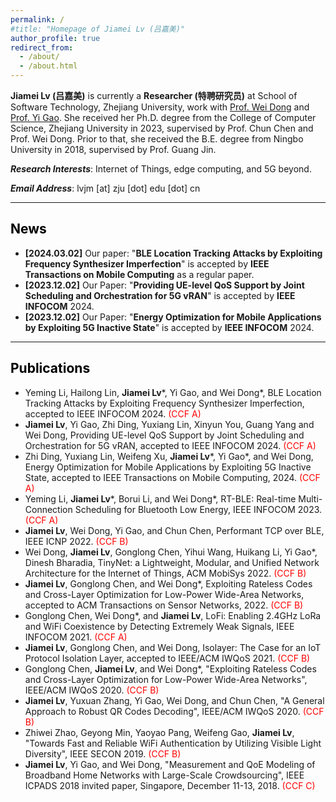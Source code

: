 ```yaml
---
permalink: /
#title: "Homepage of Jiamei Lv (吕嘉美)"
author_profile: true
redirect_from: 
  - /about/
  - /about.html
---
```


**Jiamei Lv (吕嘉美)** is currently a **Researcher (特聘研究员)** at School of Software Technology, Zhejiang University, work with [Prof. Wei Dong](https://dongw.emnets.cn/) and [Prof. Yi Gao](https://person.zju.edu.cn/gaoyi). She received her Ph.D. degree from the College of Computer Science, Zhejiang University in 2023, supervised by Prof. Chun Chen and Prof. Wei Dong. Prior to that, she received the B.E. degree from Ningbo University in 2018, supervised by Prof. Guang Jin.

***Research Interests***: Internet of Things, edge computing, and 5G beyond. 

***Email Address***: lvjm [at] zju [dot] edu [dot] cn 

---

## <font color=black>News</font>

- **[2024.03.02]** Our paper: "**BLE Location Tracking Attacks by Exploiting Frequency Synthesizer Imperfection**" is accepted by **IEEE Transactions on Mobile Computing** as a regular paper.
- **[2023.12.02]** Our Paper: "**Providing UE-level QoS Support by Joint Scheduling and Orchestration for 5G vRAN**" is accepted by **IEEE INFOCOM** 2024.
- **[2023.12.02]** Our Paper: "**Energy Optimization for Mobile Applications by Exploiting 5G Inactive State**" is accepted by **IEEE INFOCOM** 2024.

---
## <font color=black>Publications</font>

- Yeming Li, Hailong Lin, **Jiamei Lv***, Yi Gao, and Wei Dong*, BLE Location Tracking Attacks by Exploiting Frequency Synthesizer Imperfection, accepted to IEEE INFOCOM 2024. <font color=red>(CCF A)</font>
- **Jiamei Lv**, Yi Gao, Zhi Ding, Yuxiang Lin, Xinyun You, Guang Yang and Wei Dong, Providing UE-level QoS Support by Joint Scheduling and Orchestration for 5G vRAN, accepted to IEEE INFOCOM 2024. <font color=red>(CCF A)</font>
- Zhi Ding, Yuxiang Lin, Weifeng Xu, **Jiamei Lv***, Yi Gao*, and Wei Dong, Energy Optimization for Mobile Applications by Exploiting 5G Inactive State, accepted to IEEE Transactions on Mobile Computing, 2024. <font color=red>(CCF A)</font>
- Yeming Li, **Jiamei Lv***, Borui Li, and Wei Dong*, RT-BLE: Real-time Multi-Connection Scheduling for Bluetooth Low Energy, IEEE INFOCOM 2023. <font color=red>(CCF A)</font>
- **Jiamei Lv**, Wei Dong, Yi Gao, and Chun Chen, Performant TCP over BLE, IEEE ICNP 2022. <font color=red>(CCF B)</font>
- Wei Dong, **Jiamei Lv**, Gonglong Chen, Yihui Wang, Huikang Li, Yi Gao*, Dinesh Bharadia, TinyNet: a Lightweight, Modular, and Unified Network Architecture for the Internet of Things, ACM MobiSys 2022. <font color=red>(CCF B)</font>
- **Jiamei Lv**, Gonglong Chen, and Wei Dong*, Exploiting Rateless Codes and Cross-Layer Optimization for Low-Power Wide-Area Networks, accepted to ACM Transactions on Sensor Networks, 2022. <font color=red>(CCF B)</font>
- Gonglong Chen, Wei Dong*, and **Jiamei Lv**, LoFi: Enabling 2.4GHz LoRa and WiFi Coexistence by Detecting Extremely Weak Signals, IEEE INFOCOM 2021. <font color=red>(CCF A)</font>
- **Jiamei Lv**, Gonglong Chen, and Wei Dong, Isolayer: The Case for an IoT Protocol Isolation Layer, accepted to IEEE/ACM IWQoS 2021. <font color=red>(CCF B)</font>
- Gonglong Chen, **Jiamei Lv**, and Wei Dong*, "Exploiting Rateless Codes and Cross-Layer Optimization for Low-Power Wide-Area Networks", IEEE/ACM IWQoS 2020. <font color=red>(CCF B)</font>
- **Jiamei Lv**, Yuxuan Zhang, Yi Gao, Wei Dong, and Chun Chen, "A General Approach to Robust QR Codes Decoding", IEEE/ACM IWQoS 2020. <font color=red>(CCF B)</font>
- Zhiwei Zhao, Geyong Min, Yaoyao Pang, Weifeng Gao, **Jiamei Lv**, "Towards Fast and Reliable WiFi Authentication by Utilizing Visible Light Diversity", IEEE SECON 2019. <font color=red>(CCF B)</font>
- **Jiamei Lv**, Yi Gao, and Wei Dong, "Measurement and QoE Modeling of Broadband Home Networks with Large-Scale Crowdsourcing", IEEE ICPADS 2018 invited paper, Singapore, December 11-13, 2018. <font color=red>(CCF C)</font>
